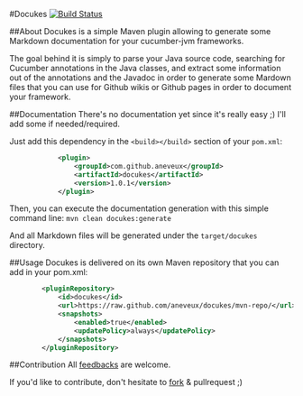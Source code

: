 #Docukes
[![Build Status](https://travis-ci.org/aneveux/docukes.svg)](https://travis-ci.org/aneveux/docukes)

##About
Docukes is a simple Maven plugin allowing to generate some Markdown documentation for your cucumber-jvm frameworks.

The goal behind it is simply to parse your Java source code, searching for Cucumber annotations in the Java classes, and extract some information out of the annotations and the Javadoc in order to generate some Mardown files that you can use for Github wikis or Github pages in order to document your framework.

##Documentation
There's no documentation yet since it's really easy ;) I'll add some if needed/required.

Just add this dependency in the `<build></build>` section of your `pom.xml`:

```xml
			<plugin>
				<groupId>com.github.aneveux</groupId>
				<artifactId>docukes</artifactId>
				<version>1.0.1</version>
			</plugin>
```

Then, you can execute the documentation generation with this simple command line: `mvn clean docukes:generate`

And all Markdown files will be generated under the `target/docukes` directory.

##Usage
Docukes is delivered on its own Maven repository that you can add in your pom.xml:

```xml
		<pluginRepository>
			<id>docukes</id>
			<url>https://raw.github.com/aneveux/docukes/mvn-repo/</url>
			<snapshots>
				<enabled>true</enabled>
				<updatePolicy>always</updatePolicy>
			</snapshots>
		</pluginRepository>
```

##Contribution
All [feedbacks](https://github.com/aneveux/docukes/issues) are welcome.

If you'd like to contribute, don't hesitate to [fork](https://github.com/aneveux/docukes/fork) & pullrequest ;)
